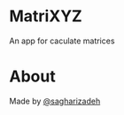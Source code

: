 # MatriXYZ
An app for caculate matrices

# About
Made by [@sagharizadeh](https://github.com/sagharizadeh)
